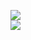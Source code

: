 [![](https://img.shields.io/badge/Made%20With-Github%20Spray-lightgrey.svg?style=for-the-badge&logo=github)](https://github.com/Annihil/github-spray#14282)  
[![](https://i.imgur.com/2DrTn0Z.gif)](https://github.com/Annihil/github-spray)